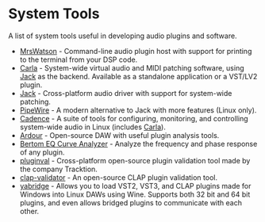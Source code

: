 # System Tools
A list of system tools useful in developing audio plugins and software.

- [MrsWatson] - Command-line audio plugin host with support for printing to the terminal from your DSP code.
- [Carla] - System-wide virtual audio and MIDI patching software, using [Jack] as the backend. Available as a standalone application or a VST/LV2 plugin.
- [Jack] - Cross-platform audio driver with support for system-wide patching.
- [PipeWire] - A modern alternative to Jack with more features (Linux only). 
- [Cadence] - A suite of tools for configuring, monitoring, and controlling system-wide audio in Linux (includes [Carla]).
- [Ardour] - Open-source DAW with useful plugin analysis tools.
- [Bertom EQ Curve Analyzer] - Analyze the frequency and phase response of any plugin.
- [pluginval] - Cross-platform open-source plugin validation tool made by the company Tracktion.
- [clap-validator] - An open-source CLAP plugin validation tool.
- [yabridge] - Allows you to load VST2, VST3, and CLAP plugins made for Windows into Linux DAWs using Wine. Supports both 32 bit and 64 bit plugins, and even allows bridged plugins to communicate with each other.

[MrsWatson]: http://teragonaudio.com/MrsWatson.html
[Carla]: https://kx.studio/Applications:Carla
[Jack]: https://jackaudio.org/
[Pipewire]: https://docs.pipewire.org/index.html
[Cadence]: https://kx.studio/Applications:Cadence
[Ardour]: https://ardour.org/
[Bertom EQ Curve Analyzer]: https://www.bertomaudio.com/eqca.html
[pluginval]: https://github.com/Tracktion/pluginval
[clap-validator]: https://github.com/free-audio/clap-validator
[yabridge]: https://github.com/robbert-vdh/yabridge
